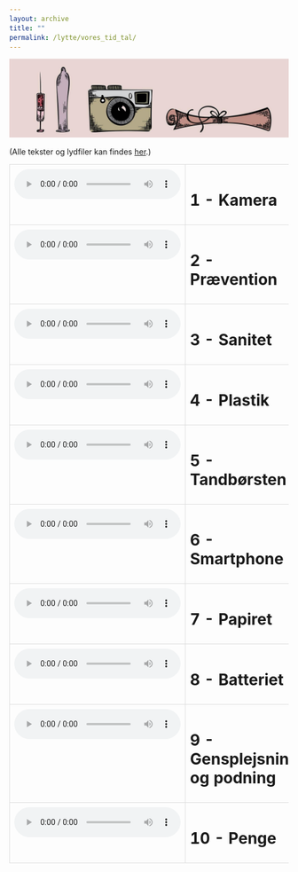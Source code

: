 ```yaml
---
layout: archive
title: ""
permalink: /lytte/vores_tid_tal/
---
```


<p align="center"><img src="/images/tid/tal.jpg"/></p>

<style>
    table {
        border-collapse: collapse;
        width: 100%;
    }
    th, td {
        border: 1px solid #dddddd;
        padding: 8px;
        text-align: left;
    }
    /* Customize width for specific columns */
    th:nth-child(1), td:nth-child(1) {
        width: 20%; /* First column */
    }
    th:nth-child(2), td:nth-child(2) {
        width: 80%; /* Second column */
    }
</style>

(Alle tekster og lydfiler kan findes [her](https://natmus.dk/vorestid/podcast-den-dybe-tallerken/).)
<table align="center" cellspacing="5" style="text-align: left" width="100%">
<tr>
<td style="vertical-align: top;"> <audio controls src="https://api.spreaker.com/v2/episodes/45935299/ondemand.mp3"></audio> </td>
<td><h1> 1 - Kamera </h1></td>
<td><a href="https://natmus.dk/fileadmin/user_upload/Editor/natmus/Vores_Tid/Transskriptioner/1._Kamera.pdf">text</a></td>
</tr>

<tr>
<td style="vertical-align: top;"> <audio controls src="https://api.spreaker.com/v2/episodes/45935351/ondemand.mp3"></audio> </td>
<td><h1> 2 - Prævention </h1></td>
<td><a href="https://natmus.dk/fileadmin/user_upload/Editor/natmus/Vores_Tid/Transskriptioner/2._Prvention.pdf">text</a></td>
</tr>

<tr>
<td style="vertical-align: top;"> <audio controls src="https://api.spreaker.com/v2/episodes/46024270/ondemand.mp3"></audio> </td>
<td><h1> 3 - Sanitet </h1></td>
<td><a href="https://natmus.dk/fileadmin/user_upload/Editor/natmus/Vores_Tid/Transskriptioner/3._Sanitet.pdf">text</a></td>
</tr>

<tr>
<td style="vertical-align: top;"> <audio controls src="https://api.spreaker.com/v2/episodes/46125199/ondemand.mp3"></audio> </td>
<td><h1> 4 - Plastik </h1></td>
<td><a href="https://natmus.dk/fileadmin/user_upload/Editor/natmus/Vores_Tid/Transskriptioner/4._Plastik.pdf">text</a></td>
</tr>

<tr>
<td style="vertical-align: top;"> <audio controls src="https://api.spreaker.com/v2/episodes/46215812/ondemand.mp3"></audio> </td>
<td><h1> 5 - Tandbørsten </h1></td>
<td><a href="https://natmus.dk/fileadmin/user_upload/Editor/natmus/Vores_Tid/Transskriptioner/5._Tandbrsten.pdf">text</a></td>
</tr>

<tr>
<td style="vertical-align: top;"> <audio controls src="https://api.spreaker.com/v2/episodes/46311951/ondemand.mp3"></audio> </td>
<td><h1> 6 - Smartphone </h1></td>
<td><a href="https://natmus.dk/fileadmin/user_upload/Editor/natmus/Vores_Tid/Transskriptioner/6._Smartphone.pdf">text</a></td>
</tr>

<tr>
<td style="vertical-align: top;"> <audio controls src="https://api.spreaker.com/v2/episodes/46411316/ondemand.mp3"></audio> </td>
<td><h1> 7 - Papiret </h1></td>
<td><a href="https://natmus.dk/fileadmin/user_upload/Editor/natmus/Vores_Tid/Transskriptioner/7._Papiret.pdf">text</a></td>
</tr>

<tr>
<td style="vertical-align: top;"> <audio controls src="https://api.spreaker.com/v2/episodes/46496052/ondemand.mp3"></audio> </td>
<td><h1> 8 - Batteriet </h1></td>
<td><a href="https://natmus.dk/fileadmin/user_upload/Editor/natmus/Vores_Tid/Transskriptioner/8._Batteriet.pdf">text</a></td>
</tr>

<tr>
<td style="vertical-align: top;"> <audio controls src="https://api.spreaker.com/v2/episodes/46546071/ondemand.mp3"></audio> </td>
<td><h1> 9 - Gensplejsning og podning </h1></td>
<td><a href="https://natmus.dk/fileadmin/user_upload/Editor/natmus/Vores_Tid/Transskriptioner/9._Gensplejsning_og_podning.pdf">text</a></td>
</tr>

<tr>
<td style="vertical-align: top;"> <audio controls src="https://api.spreaker.com/v2/episodes/46546073/ondemand.mp3"></audio> </td>
<td><h1> 10 - Penge </h1></td>
<td><a href="https://natmus.dk/fileadmin/user_upload/Editor/natmus/Vores_Tid/Transskriptioner/10._Penge.pdf">text</a></td>
</tr>
</table>